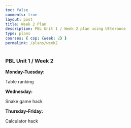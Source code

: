 ```yaml
---
toc: false
comments: true
layout: post
title: Week 2 Plan
description: PBL Unit 1 / Week 2 plan using Utterance
type: plans
courses: { csp: {week: 2} }
permalink: /plans/week2
---
```


### PBL Unit 1 / Week 2
**Monday-Tuesday:**

Table ranking

**Wednesday:**

Snake game hack

**Thursday-Friday:**

Calculator hack



